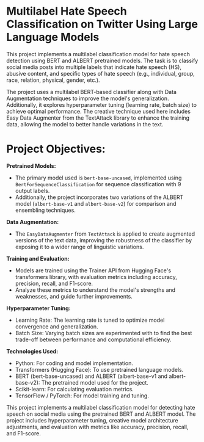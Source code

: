 # Multilabel Hate Speech Classification on Twitter Using Large Language Models
This project implements a multilabel classification model for hate speech detection using BERT and ALBERT pretrained models. The task is to classify social media posts into multiple labels that indicate hate speech (HS), abusive content, and specific types of hate speech (e.g., individual, group, race, relation, physical, gender, etc.).


The project uses a multilabel BERT-based classifier along with Data Augmentation techniques to improve the model's generalization. Additionally, it explores hyperparameter tuning (learning rate, batch size) to achieve optimal performance. The creative technique used here includes Easy Data Augmenter from the TextAttack library to enhance the training data, allowing the model to better handle variations in the text.

# Project Objectives:
  **Pretrained Models:**
  - The primary model used is ```bert-base-uncased```, implemented using ```BertForSequenceClassification``` for sequence classification with 9 output labels.
  - Additionally, the project incorporates two variations of the ALBERT model (```albert-base-v1``` and ```albert-base-v2```) for comparison and ensembling techniques.

  **Data Augmentation:**
  - The ```EasyDataAugmenter``` from ```TextAttack``` is applied to create augmented versions of the text data, improving the robustness of the classifier by exposing it to a wider range of linguistic variations.
  
  **Training and Evaluation:** 
  - Models are trained using the Trainer API from Hugging Face's transformers library, with evaluation metrics including accuracy, precision, recall, and F1-score.
  - Analyze these metrics to understand the model's strengths and weaknesses, and guide further improvements.

**Hyperparameter Tuning:**
- Learning Rate: The learning rate is tuned to optimize model convergence and generalization.
- Batch Size: Varying batch sizes are experimented with to find the best trade-off between performance and computational efficiency.

**Technologies Used:**
- Python: For coding and model implementation.
- Transformers (Hugging Face): To use pretrained language models.
- BERT (bert-base-uncased) and ALBERT (albert-base-v1 and albert-base-v2): The pretrained model used for the project.
- Scikit-learn: For calculating evaluation metrics.
- TensorFlow / PyTorch: For model training and tuning.

This project implements a multilabel classification model for detecting hate speech on social media using the pretrained BERT and ALBERT model. The project includes hyperparameter tuning, creative model architecture adjustments, and evaluation with metrics like accuracy, precision, recall, and F1-score.
